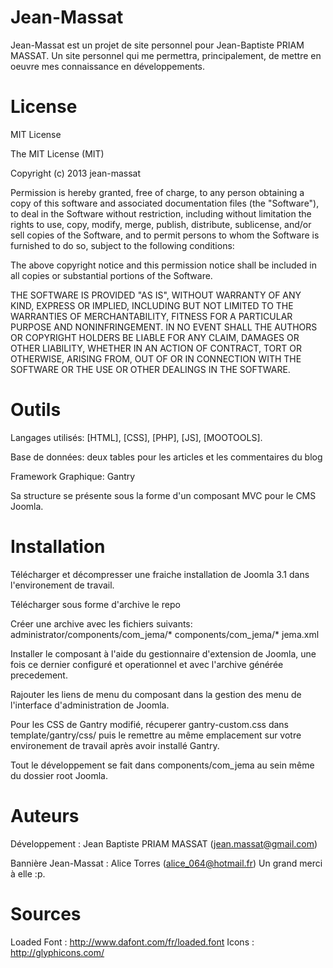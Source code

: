 Jean-Massat
===========

Jean-Massat est un projet de site personnel pour Jean-Baptiste PRIAM MASSAT.
Un site personnel qui me permettra, principalement, de mettre en oeuvre mes connaissance en développements.

License
===========

MIT License

The MIT License (MIT)

Copyright (c) 2013 jean-massat

Permission is hereby granted, free of charge, to any person obtaining a copy of
this software and associated documentation files (the "Software"), to deal in
the Software without restriction, including without limitation the rights to
use, copy, modify, merge, publish, distribute, sublicense, and/or sell copies of
the Software, and to permit persons to whom the Software is furnished to do so,
subject to the following conditions:

The above copyright notice and this permission notice shall be included in all
copies or substantial portions of the Software.

THE SOFTWARE IS PROVIDED "AS IS", WITHOUT WARRANTY OF ANY KIND, EXPRESS OR
IMPLIED, INCLUDING BUT NOT LIMITED TO THE WARRANTIES OF MERCHANTABILITY, FITNESS
FOR A PARTICULAR PURPOSE AND NONINFRINGEMENT. IN NO EVENT SHALL THE AUTHORS OR
COPYRIGHT HOLDERS BE LIABLE FOR ANY CLAIM, DAMAGES OR OTHER LIABILITY, WHETHER
IN AN ACTION OF CONTRACT, TORT OR OTHERWISE, ARISING FROM, OUT OF OR IN
CONNECTION WITH THE SOFTWARE OR THE USE OR OTHER DEALINGS IN THE SOFTWARE.

Outils
===========
Langages utilisés: [HTML], [CSS], [PHP], [JS], [MOOTOOLS].

Base de données: deux tables pour les articles et les commentaires du blog

Framework Graphique: Gantry

Sa structure se présente sous la forme d'un composant MVC pour le CMS Joomla.

Installation
===========
Télécharger et décompresser une fraiche installation de Joomla 3.1 dans l'environement de travail.

Télécharger sous forme d'archive le repo

Créer une archive avec les fichiers suivants:
administrator/components/com_jema/*
components/com_jema/*
jema.xml

Installer le composant à l'aide du gestionnaire d'extension de Joomla, une fois ce dernier configuré et operationnel et avec l'archive générée precedement.

Rajouter les liens de menu du composant dans la gestion des menu de l'interface d'administration de Joomla.

Pour les CSS de Gantry modifié, récuperer gantry-custom.css dans template/gantry/css/ puis le remettre au même emplacement sur votre environement de travail après avoir installé Gantry.

Tout le développement se fait dans components/com_jema au sein même du dossier root Joomla.

Auteurs
===========

Développement : Jean Baptiste PRIAM MASSAT (jean.massat@gmail.com)

Bannière Jean-Massat : Alice Torres (alice_064@hotmail.fr) Un grand merci à elle :p.

Sources
===========

Loaded Font : http://www.dafont.com/fr/loaded.font
Icons : http://glyphicons.com/


